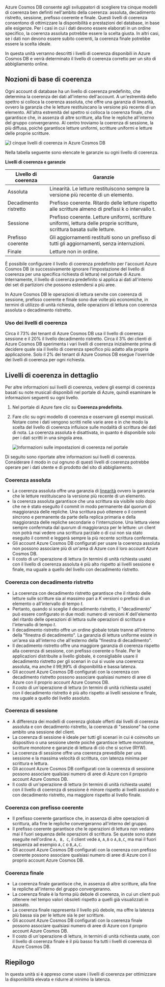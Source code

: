 Azure Cosmos DB consente agli sviluppatori di scegliere tra cinque modelli di coerenza ben definiti nell'ambito della coerenza: assoluta, decadimento ristretto, sessione, prefisso coerente e finale. Questi livelli di coerenza consentono di ottimizzare la disponibilità e prestazioni del database, in base alle esigenze. Per i casi in cui i dati devono essere elaborati in un ordine specifico, la coerenza assoluta potrebbe essere la scelta giusta. In altri casi, se i dati non devono essere subito coerenti, la coerenza finale potrebbe essere la scelta ideale. 

In questa unità verranno descritti i livelli di coerenza disponibili in Azure Cosmos DB e verrà determinato il livello di coerenza corretto per un sito di abbigliamento online.

## <a name="consistency-basics"></a>Nozioni di base di coerenza

Ogni account di database ha un livello di coerenza predefinito, che determina la coerenza dei dati all'interno dell'account. A un'estremità dello spettro si colloca la coerenza assoluta, che offre una garanzia di linearità, ovvero la garanzia che le letture restituiscano la versione più recente di un elemento. All'altra estremità del spettro si colloca la coerenza finale, che garantisce che, in assenza di altre scritture, alla fine le repliche all'interno del gruppo convergeranno. Al centro troviamo la coerenza di sessione, la più diffusa, poiché garantisce letture uniformi, scritture uniformi e letture delle proprie scritture.

![I cinque livelli di coerenza in Azure Cosmos DB](../media/5-change-consistency/five-consistency-levels.png)

Nella tabella seguente sono elencate le garanzie su ogni livello di coerenza.
 
**Livelli di coerenza e garanzie**

| Livello di coerenza | Garanzie |
| --- | --- |
| Assoluta | Linearità. Le letture restituiscono sempre la versione più recente di un elemento.|
| Decadimento ristretto | Prefisso coerente. Ritardo delle letture rispetto alle scritture almeno di prefissi k o intervallo t. |
| Sessione   | Prefisso coerente. Letture uniformi, scritture uniformi, lettura delle proprie scritture, scrittura basata sulle letture. |
| Prefisso coerente | Gli aggiornamenti restituiti sono un prefisso di tutti gli aggiornamenti, senza interruzioni. |
| Finale  | Letture non in ordine. |

È possibile configurare il livello di coerenza predefinito per l'account Azure Cosmos DB (e successivamente ignorare l'impostazione del livello di coerenza per una specifica richiesta di lettura) nel portale di Azure. Internamente, il livello di coerenza predefinito si applica ai dati all'interno dei set di partizioni che possono estendersi a più aree.

In Azure Cosmos DB le operazioni di lettura servite con coerenza di sessione, prefisso coerente e finale sono due volte più economiche, in termini di utilizzo di unità richiesta, delle operazioni di lettura con coerenza assoluta o decadimento ristretto.

### <a name="use-of-consistency-levels"></a>Uso dei livelli di coerenza

Circa il 73% dei tenant di Azure Cosmos DB usa il livello di coerenza sessione e il 20% il livello decadimento ristretto. Circa il 3% dei clienti di Azure Cosmos DB sperimenta i vari livelli di coerenza inizialmente prima di decidere quale sia il livello di coerenza specifico più adatto alla propria applicazione. Solo il 2% dei tenant di Azure Cosmos DB esegue l'override dei livelli di coerenza per ogni richiesta.

## <a name="consistency-levels-in-detail"></a>Livelli di coerenza in dettaglio

Per altre informazioni sui livelli di coerenza, vedere gli esempi di coerenza basati su note musicali disponibili nel portale di Azure, quindi esaminare le informazioni seguenti su ogni livello.

1. Nel portale di Azure fare clic su **Coerenza predefinita**.
2. Fare clic su ogni modello di coerenza e osservare gli esempi musicali. Notare come i dati vengono scritti nelle varie aree e in che modo la scelta del livello di coerenza influisce sulle modalità di scrittura dei dati di nota. La coerenza assoluta è disattivata, in quanto è disponibile solo per i dati scritti in una singola area.

    ![Informazioni sulle impostazioni di coerenza nel portale](../media/5-change-consistency/consistency.gif)

Di seguito sono riportate altre informazioni sui livelli di coerenza. Considerare il modo in cui ognuno di questi livelli di coerenza potrebbe operare per i dati utente e di prodotto del sito di abbigliamento.

### <a name="strong-consistency"></a>Coerenza assoluta

* La coerenza assoluta offre una garanzia di [linearità](https://aphyr.com/posts/313-strong-consistency-models) ovvero la garanzia che le letture restituiscano la versione più recente di un elemento.
* la coerenza assoluta garantisce che una scrittura sia visibile solo dopo che ne è stato eseguito il commit in modo permanente dal quorum di maggioranza delle repliche. Una scrittura può ottenere o il commit sincrono e permanente da parte della replica primaria e della maggioranza delle repliche secondarie o l'interruzione. Una lettura viene sempre confermata dal quorum di maggioranza per le letture: un client non potrà mai vedere una scrittura parziale o di cui non sia stato eseguito il commit e leggerà sempre la più recente scrittura confermata. 
* Gli account Azure Cosmos DB configurati per usare la coerenza assoluta non possono associare più di un'area di Azure con il loro account Azure Cosmos DB.  
* Il costo di un'operazione di lettura (in termini di unità richiesta usate) con il livello di coerenza assoluta è più alto rispetto ai livelli sessione e finale, ma uguale a quello del livello con decadimento ristretto.

### <a name="bounded-staleness-consistency"></a>Coerenza con decadimento ristretto

* La coerenza con decadimento ristretto garantisce che il ritardo delle letture sulle scritture sia al massimo pari a *K* versioni o prefissi di un elemento o all'intervallo di tempo *t*.
* Pertanto, quando si sceglie il decadimento ristretto, il "decadimento" può essere configurato in due modi: numero di versioni *K* dell'elemento del ritardo delle operazioni di lettura sulle operazioni di scrittura e l'intervallo di tempo *t*.
* Il decadimento ristretto offre un ordine globale totale tranne all'interno della "finestra di decadimento". La garanzia di lettura uniforme esiste in un'area sia all'interno che all'esterno della "finestra di decadimento".
* Il decadimento ristretto offre una maggiore garanzia di coerenza rispetto alla coerenza di sessione, con prefisso coerente o finale. Per le applicazioni distribuite a livello globale, è consigliabile usare il decadimento ristretto per gli scenari in cui si vuole una coerenza assoluta, ma anche il 99,99% di disponibilità e bassa latenza.
* Gli account Azure Cosmos DB configurati con la coerenza con decadimento ristretto possono associare qualsiasi numero di aree di Azure con il proprio account Azure Cosmos DB. 
* Il costo di un'operazione di lettura (in termini di unità richiesta usate) con il decadimento ristretto è più alto rispetto ai livelli sessione e finale, ma uguale a quello del livello assoluto.

### <a name="session-consistency"></a>Coerenza di sessione

* A differenza dei modelli di coerenza globale offerti dai livelli di coerenza assoluta e con decadimento ristretto, la coerenza di "sessione" ha come ambito una sessione del client.
* La coerenza di sessione è ideale per tutti gli scenari in cui è coinvolto un dispositivo o una sessione utente poiché garantisce letture monotone, scritture monotone e garanzie di lettura di ciò che si scrive (RYW).
* La coerenza di sessione offre una coerenza prevedibile per una sessione e la massima velocità di scrittura, con latenza minima per scrittura e lettura.
* Gli account Azure Cosmos DB configurati con la coerenza di sessione possono associare qualsiasi numero di aree di Azure con il proprio account Azure Cosmos DB.
* Il costo di un'operazione di lettura (in termini di unità richiesta usate) con il livello di coerenza di sessione è minore rispetto ai livelli assoluto e con decadimento ristretto, ma maggiore rispetto al livello finale.

### <a name="consistent-prefix-consistency"></a>Coerenza con prefisso coerente

* Il prefisso coerente garantisce che, in assenza di altre operazioni di scrittura, alla fine le repliche convergeranno all'interno del gruppo. 
* Il prefisso coerente garantisce che le operazioni di lettura non vedano mai il fuori sequenza delle operazioni di scrittura. Se queste sono state eseguite nell'ordine `A, B, C`, il client vede `A`, `A,B` o `A,B,C`, ma mai il fuori sequenza ad esempio `A,C` o `B,A,C`.
* Gli account Azure Cosmos DB configurati con la coerenza con prefisso coerente possono associare qualsiasi numero di aree di Azure con il proprio account Azure Cosmos DB. 

### <a name="eventual-consistency"></a>Coerenza finale

* La coerenza finale garantisce che, in assenza di altre scritture, alla fine le repliche all'interno del gruppo convergeranno.
* La coerenza finale è la forma più debole di coerenza, in cui un client può ottenere nel tempo valori obsoleti rispetto a quelli già visualizzati in passato.
* La coerenza finale rappresenta il livello più debole, ma offre la latenza più bassa sia per le letture sia le per scritture.
* Gli account Azure Cosmos DB configurati con la coerenza finale possono associare qualsiasi numero di aree di Azure con il proprio account Azure Cosmos DB. 
* Il costo di un'operazione di lettura, in termini di unità richiesta usate, con il livello di coerenza finale è il più basso fra tutti i livelli di coerenza di Azure Cosmos DB.

## <a name="summary"></a>Riepilogo

In questa unità si è appreso come usare i livelli di coerenza per ottimizzare la disponibilità elevata e ridurre al minimo la latenza.